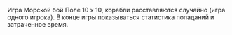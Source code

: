 Игра Морской бой
Поле 10 х 10, корабли расставляются случайно (игра одного игрока).
В конце игры показываться статистика попаданий и затраченное время.
